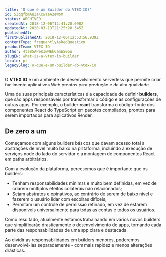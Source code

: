 ```yaml
---
title: 'O que é um Builder do VTEX IO?'
id: 5ZqqfbmAuIaKcwaaA2eWoM
status: ARCHIVED
createdAt: 2018-12-06T12:41:20.098Z
updatedAt: 2020-03-13T21:25:28.345Z
publishedAt: 
firstPublishedAt: 2018-12-06T12:53:56.939Z
contentType: frequentlyAskedQuestion
productTeam: VTEX IO
author: 4tz85APeKIwMEk6amWS0ou
slugEN: what-is-a-vtex-io-builder
locale: pt
legacySlug: o-que-e-um-builder-do-vtex-io
---
```



O **VTEX IO** é um ambiente de desenvolvimento serverless que permite criar facilmente aplicativos Web prontos para produção e de alta qualidade.

Uma de suas principais características é a capacidade de definir **builders**, que são apps responsáveis por transformar o código e as configurações de outras apps. Por exemplo, o builder **react** transforma o código-fonte dos componentes React do TypeScript em pacotes compilados, prontos para serem importados para aplicativos Render.

## De zero a um

Começamos com alguns builders básicos que davam acesso total a abstrações de nível muito baixo na plataforma, incluindo a execução de serviços node do lado do servidor e a montagem de componentes React em paths arbitrários.

Com a evolução da plataforma, percebemos que é importante que os builders:

- Tenham responsabilidades mínimas e muito bem definidas, em vez de criarem múltiplos efeitos colaterais não relacionados;
- Sejam abstratos e opinativos, ao contrário de serem de baixo nível e fazerem o usuário lidar com escolhas difíceis;
- Permitam um controle de permissão refinado, em vez de estarem disponíveis universalmente para todas as contas e todos os usuários.

Como resultado, atualmente estamos trabalhando em vários novos builders que simplificarão drasticamente o desenvolvimento de apps, tornando cada parte das responsabilidades de uma app clara e destacada.

Ao dividir as responsabilidades em builders menores, poderemos desenvolvê-las separadamente - com mais rapidez e menos alterações drásticas.
